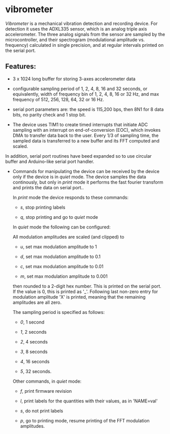 # vibrometer

*Vibrometer* is a mechanical vibration detection and recording device.
For detection it uses the ADXL335 sensor, which is an analog triple axis accelerometer.
The three analog signals from the sensor are sampled by the microcontroller,
and their spectrogram (modulational amplitude vs. frequency) calculated in
single precision, and at regular intervals printed on the serial port.

## Features:

- 3 x 1024 long buffer for storing 3-axes accelerometer data

- configurable sampling period of 1, 2, 4, 8, 16 and 32 seconds, or
equivalently, width of frequency bin of 1, 2, 4, 8, 16 or 32 Hz,
and max frequency of 512, 256, 128, 64, 32 or 16 Hz.

- serial port parameters are: the speed is 115,200 bps, then 8N1
for 8 data bits, no parity check and 1 stop bit.

- The device uses TIM1 to create timed interrupts that initiate ADC sampling with
an interrupt on end-of-conversion (EOC), which invokes DMA to transfer data back
to the user. Every 1/3 of sampling time, the sampled data is transferred to a new
buffer and its FFT computed and scaled.

In addition, serial port routines have beed expanded so to use circular buffer and
Arduino-like serial port handler.

- Commands for manipulating the device can be received by the device only if the
device is in *quiet* mode. The device samples the data continously, but only in
*print* mode it performs the fast fourier transform and prints the data on serial port..

  In *print* mode the device responds to these commands:

  - *s*, stop printing labels

  - *q*, stop printing and go to *quiet* mode


  In *quiet* mode the following can be configured:


  All modulation amplitudes are scaled (and clipped) to

  - *u*, set max modulation amplitude to 1

  - *d*, set max modulation amplitude to 0.1

  - *c*, set max modulation amplitude to 0.01

  - *m*, set max modulation amplitude to 0.001

  then rounded to a 2-digit hex number. This is printed on the serial port. If the
  value is 0, this is printed as '_'. Following last non-zero entry for modulation
  amplitude 'X' is printed, meaning that the remaining amplitudes are all zero. 


  The sampling period is specified as follows:

  - *0*, 1 second

  - *1*, 2 seconds

  - *2*, 4 seconds

  - *3*, 8 seconds

  - *4*, 16 seconds

  - *5*, 32 seconds.
  

  Other commands, in *quiet* mode:

  - *f*, print firmware revision

  - *l*, print labels for the quantities with their values, as in 'NAME=val'

  - *s*, do not print labels

  - *p*, go to printing mode, resume printing of the FFT modulation amplitudes.

